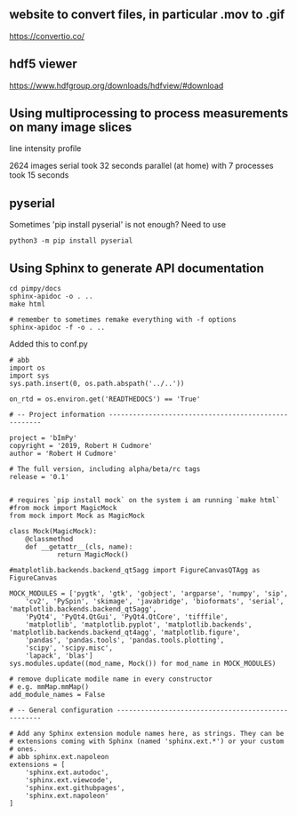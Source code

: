 ## website to convert files, in particular .mov to .gif

https://convertio.co/

## hdf5 viewer

https://www.hdfgroup.org/downloads/hdfview/#download

## Using multiprocessing to process measurements on many image slices

line intensity profile

2624 images
serial took 32 seconds
parallel (at home) with 7 processes took 15 seconds

## pyserial

Sometimes 'pip install pyserial' is not enough? Need to use

```
python3 -m pip install pyserial
```

## Using Sphinx to generate API documentation

```
cd pimpy/docs
sphinx-apidoc -o . ..
make html

# remember to sometimes remake everything with -f options
sphinx-apidoc -f -o . ..
```

Added this to conf.py

```
# abb
import os
import sys
sys.path.insert(0, os.path.abspath('../..'))

on_rtd = os.environ.get('READTHEDOCS') == 'True'

# -- Project information -----------------------------------------------------

project = 'bImPy'
copyright = '2019, Robert H Cudmore'
author = 'Robert H Cudmore'

# The full version, including alpha/beta/rc tags
release = '0.1'


# requires `pip install mock` on the system i am running `make html`
#from mock import MagicMock
from mock import Mock as MagicMock

class Mock(MagicMock):
    @classmethod
    def __getattr__(cls, name):
            return MagicMock()

#matplotlib.backends.backend_qt5agg import FigureCanvasQTAgg as FigureCanvas

MOCK_MODULES = ['pygtk', 'gtk', 'gobject', 'argparse', 'numpy', 'sip',
    'cv2', 'PySpin', 'skimage', 'javabridge', 'bioformats', 'serial', 'matplotlib.backends.backend_qt5agg',
	'PyQt4', 'PyQt4.QtGui', 'PyQt4.QtCore', 'tifffile',
    'matplotlib', 'matplotlib.pyplot', 'matplotlib.backends', 'matplotlib.backends.backend_qt4agg', 'matplotlib.figure',
    'pandas', 'pandas.tools', 'pandas.tools.plotting',
    'scipy', 'scipy.misc',
    'lapack', 'blas']
sys.modules.update((mod_name, Mock()) for mod_name in MOCK_MODULES)

# remove duplicate modile name in every constructor
# e.g. mmMap.mmMap()
add_module_names = False

# -- General configuration ---------------------------------------------------

# Add any Sphinx extension module names here, as strings. They can be
# extensions coming with Sphinx (named 'sphinx.ext.*') or your custom
# ones.
# abb sphinx.ext.napoleon
extensions = [
    'sphinx.ext.autodoc',
    'sphinx.ext.viewcode',
    'sphinx.ext.githubpages',
    'sphinx.ext.napoleon'
]
```
